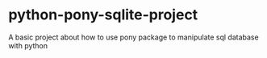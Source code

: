 # python-pony-sqlite-project
A basic project about how to use pony package to manipulate sql database with python
